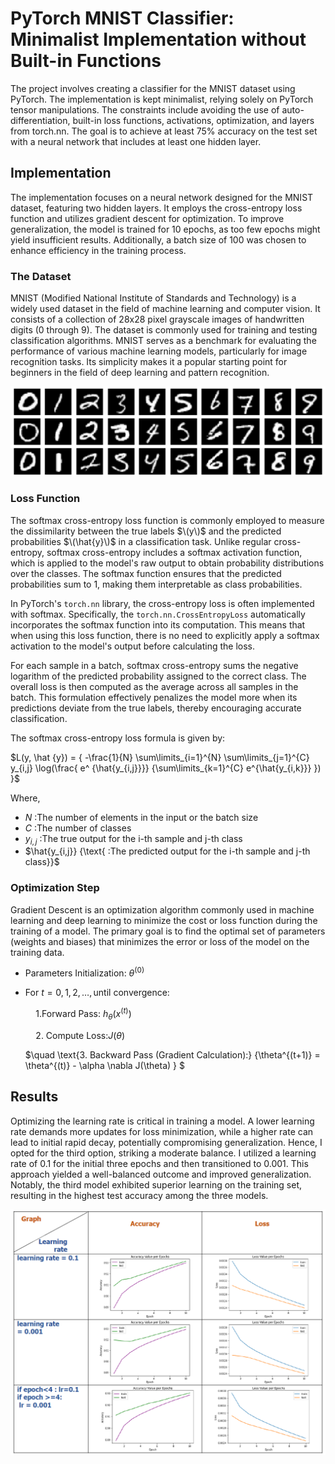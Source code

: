 
# PyTorch MNIST Classifier: Minimalist Implementation without Built-in Functions

The project involves creating a classifier for the MNIST dataset using PyTorch. The implementation is kept minimalist, relying solely on PyTorch tensor manipulations. The constraints include avoiding the use of auto-differentiation, built-in loss functions, activations, optimization, and layers from torch.nn. The goal is to achieve at least 75% accuracy on the test set with a neural network that includes at least one hidden layer.

## Implementation

The implementation focuses on a neural network designed for the MNIST dataset, featuring two hidden layers. It employs the cross-entropy loss function and utilizes gradient descent for optimization. To improve generalization, the model is trained for 10 epochs, as too few epochs might yield insufficient results. Additionally, a batch size of 100 was chosen to enhance efficiency in the training process.

### The Dataset

MNIST (Modified National Institute of Standards and Technology) is a widely used dataset in the field of machine learning and computer vision. It consists of a collection of 28x28 pixel grayscale images of handwritten digits (0 through 9). The dataset is commonly used for training and testing classification algorithms. MNIST serves as a benchmark for evaluating the performance of various machine learning models, particularly for image recognition tasks. Its simplicity makes it a popular starting point for beginners in the field of deep learning and pattern recognition.

![](images/mnist_data.png)

### Loss Function

The softmax cross-entropy loss function is commonly employed to measure the dissimilarity between the true labels $\(y\)$ and the predicted probabilities $\(\hat{y}\)$ in a classification task. Unlike regular cross-entropy, softmax cross-entropy includes a softmax activation function, which is applied to the model's raw output to obtain probability distributions over the classes. The softmax function ensures that the predicted probabilities sum to 1, making them interpretable as class probabilities.

In PyTorch's `torch.nn` library, the cross-entropy loss is often implemented with softmax. Specifically, the `torch.nn.CrossEntropyLoss` automatically incorporates the softmax function into its computation. This means that when using this loss function, there is no need to explicitly apply a softmax activation to the model's output before calculating the loss.

For each sample in a batch, softmax cross-entropy sums the negative logarithm of the predicted probability assigned to the correct class. The overall loss is then computed as the average across all samples in the batch. This formulation effectively penalizes the model more when its predictions deviate from the true labels, thereby encouraging accurate classification.

The softmax cross-entropy loss formula is given by:

$L(y, \hat {y}) = { -\frac{1}{N} \sum\limits_{i=1}^{N} \sum\limits_{j=1}^{C} y_{i,j} \log(\frac{ e^ {\hat{y_{i,j}}}} {\sum\limits_{k=1}^{C} e^{\hat{y_{i,k}}} }) }$

Where,

- $N {\text{ :The number of elements in the input or the batch size}}$
- $C {\text{ :The number of classes}}$
- $y_{i,j} {\text{ :The true output for the i-th sample and j-th class}}$
- $\hat{y_{i,j}} {\text{ :The predicted output for the i-th sample and j-th class}}$


### Optimization Step

Gradient Descent is an optimization algorithm commonly used in machine learning and deep learning to minimize the cost or loss function during the training of a model. The primary goal is to find the optimal set of parameters (weights and biases) that minimizes the error or loss of the model on the training data.

- $\text{Parameters Initialization: } {\theta^{(0)}}$

- $\text{For } { t = 0, 1, 2, \ldots, \text{until convergence:} }$
  
    $\quad \text{1.Forward Pass: } { h_\theta(x^{(t)})}$

   $\quad \text{2. Compute Loss:} { J(\theta)}$

   $\quad \text{3. Backward Pass (Gradient Calculation):} {\theta^{(t+1)} = \theta^{(t)} - \alpha \nabla J(\theta) } $
  




## Results

Optimizing the learning rate is critical in training a model. A lower learning rate demands more updates for loss minimization, while a higher rate can lead to initial rapid decay, potentially compromising generalization. Hence, I opted for the third option, striking a moderate balance. I utilized a learning rate of 0.1 for the initial three epochs and then transitioned to 0.001. This approach yielded a well-balanced outcome and improved generalization. Notably, the third model exhibited superior learning on the training set, resulting in the highest test accuracy among the three models.

![](images/results.png)

